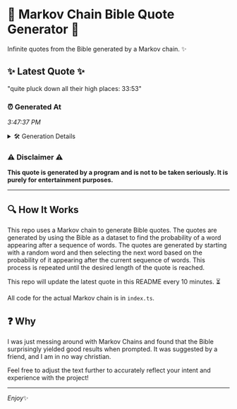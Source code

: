 # 📖 Markov Chain Bible Quote Generator 📖

Infinite quotes from the Bible generated by a Markov chain. ✨

## ✨ Latest Quote ✨
"quite pluck down all their high places: 33:53"

### ⏰ Generated At
*3:47:37 PM*

<details>
    <summary>🛠️ Generation Details</summary>
    <p>
        <strong>🌱 Seed:</strong> quite<br>
        <strong>🔄 Iterations:</strong> 7<br>
        <strong>📜 Context History:</strong><br>[ quite ]: pluck<br>[ quite, pluck ]: down<br>[ quite, pluck, down ]: all<br>[ quite, pluck, down, all ]: their<br>[ quite, pluck, down, all, their ]: high<br>[ quite, pluck, down, all, their, high ]: places:<br>[ pluck, down, all, their, high, places: ]: 33:53<br>
    </p>
</details>

### ⚠️ Disclaimer ⚠️
**This quote is generated by a program and is not to be taken seriously. It is purely for entertainment purposes.**

---

## 🔍 How It Works

This repo uses a Markov chain to generate Bible quotes. The quotes are generated by using the Bible as a dataset to find the probability of a word appearing after a sequence of words. The quotes are generated by starting with a random word and then selecting the next word based on the probability of it appearing after the current sequence of words. This process is repeated until the desired length of the quote is reached.

This repo will update the latest quote in this README every 10 minutes. ⏳

All code for the actual Markov chain is in `index.ts`.

## ❓ Why

I was just messing around with Markov Chains and found that the Bible surprisingly yielded good results when prompted. 
It was suggested by a friend, and I am in no way christian.

Feel free to adjust the text further to accurately reflect your intent and experience with the project!

---

*Enjoy*✨
